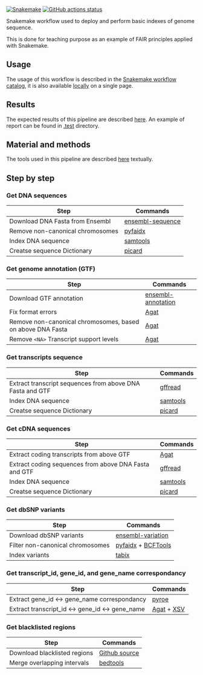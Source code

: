 [![Snakemake](https://img.shields.io/badge/snakemake-≥8.1.0-brightgreen.svg)](https://snakemake.github.io)
[![GitHub actions status](https://github.com/tdayris/fair_genome_indexer/actions/workflows/Tests/badge.svg)](https://github.com/tdayris/fair_genome_indexer/actions?query=branch%3Amain+workflow%3ATests)

Snakemake workflow used to deploy and perform basic indexes of genome sequence.

This is done for teaching purpose as an example of FAIR principles applied with
Snakemake.

## Usage

The usage of this workflow is described in the [Snakemake workflow catalog](https://snakemake.github.io/snakemake-workflow-catalog?usage=tdayris/fair_genome_indexer), it is also available [locally](https://github.com/tdayris/fair_genome_indexer/blob/main/workflow/reports/usage.rst) on a single page.

## Results

The expected results of this pipeline are described [here](https://github.com/tdayris/fair_genome_indexer/blob/main/workflow/reports/results.rst). An example of report can be found in [.test](https://github.com/tdayris/fair_genome_indexer/blob/main/.test/report.html) directory.

## Material and methods

The tools used in this pipeline are described [here](https://github.com/tdayris/fair_genome_indexer/blob/main/workflow/reports/workflow.rst) textually.


## Step by step

### Get DNA sequences

| Step                             | Commands                                                                                                         |
| -------------------------------- | ---------------------------------------------------------------------------------------------------------------- |
| Download DNA Fasta from Ensembl  | [ensembl-sequence](https://snakemake-wrappers.readthedocs.io/en/v3.3.3/wrappers/reference/ensembl-sequence.html) |
| Remove non-canonical chromosomes | [pyfaidx](https://github.com/mdshw5/pyfaidx)                                                                     |
| Index DNA sequence               | [samtools](https://snakemake-wrappers.readthedocs.io/en/v3.3.3/wrappers/samtools/faidx.html)                     |
| Creatse sequence Dictionary      | [picard](https://snakemake-wrappers.readthedocs.io/en/v3.3.3/wrappers/picard/createsequencedictionary.html)      |

### Get genome annotation (GTF)

| Step                                                       | Commands                                                                                                             |
| ---------------------------------------------------------- | -------------------------------------------------------------------------------------------------------------------- |
| Download GTF annotation                                    | [ensembl-annotation](https://snakemake-wrappers.readthedocs.io/en/v3.3.3/wrappers/reference/ensembl-annotation.html) |
| Fix format errors                                          | [Agat](https://agat.readthedocs.io/en/latest/tools/agat_convert_sp_gff2gtf.html)                                     |
| Remove non-canonical chromosomes, based on above DNA Fasta | [Agat](https://agat.readthedocs.io/en/latest/tools/agat_sq_filter_feature_from_fasta.html)                           |
| Remove `<NA>` Transcript support levels                    | [Agat](https://agat.readthedocs.io/en/latest/tools/agat_sp_filter_feature_by_attribute_value.html)                   |

### Get transcripts sequence

| Step                                                      | Commands                                                                                                    |
| --------------------------------------------------------- | ----------------------------------------------------------------------------------------------------------- |
| Extract transcript sequences from above DNA Fasta and GTF | [gffread](https://snakemake-wrappers.readthedocs.io/en/v3.3.3/wrappers/gffread.html)                        |
| Index DNA sequence                                        | [samtools](https://snakemake-wrappers.readthedocs.io/en/v3.3.3/wrappers/samtools/faidx.html)                |
| Creatse sequence Dictionary                               | [picard](https://snakemake-wrappers.readthedocs.io/en/v3.3.3/wrappers/picard/createsequencedictionary.html) |


### Get cDNA sequences

| Step                                                  | Commands                                                                                                    |
| ----------------------------------------------------- | ----------------------------------------------------------------------------------------------------------- |
| Extract coding transcripts from above GTF             | [Agat](https://agat.readthedocs.io/en/latest/tools/agat_sp_filter_feature_by_attribute_value.html)          |
| Extract coding sequences from above DNA Fasta and GTF | [gffread](https://snakemake-wrappers.readthedocs.io/en/v3.3.3/wrappers/gffread.html)                        |
| Index DNA sequence                                    | [samtools](https://snakemake-wrappers.readthedocs.io/en/v3.3.3/wrappers/samtools/faidx.html)                |
| Creatse sequence Dictionary                           | [picard](https://snakemake-wrappers.readthedocs.io/en/v3.3.3/wrappers/picard/createsequencedictionary.html) |

### Get dbSNP variants

| Step                             | Commands                                                                                                                                     |
| -------------------------------- | -------------------------------------------------------------------------------------------------------------------------------------------- |
| Download dbSNP variants          | [ensembl-variation](https://snakemake-wrappers.readthedocs.io/en/v3.3.3/wrappers/reference/ensembl-variation.html)                           |
| Filter non-canonical chromosomes | [pyfaidx](https://github.com/mdshw5/pyfaidx) + [BCFTools](https://snakemake-wrappers.readthedocs.io/en/v3.3.3/wrappers/bcftools/filter.html) |
| Index variants                   | [tabix](https://snakemake-wrappers.readthedocs.io/en/v3.3.3/wrappers/tabix/index.html)                                                                                                                                             |


### Get transcript_id, gene_id, and gene_name correspondancy

| Step                                            | Commands                                                                                                                                                        |
| ----------------------------------------------- | --------------------------------------------------------------------------------------------------------------------------------------------------------------- |
| Extract gene_id <-> gene_name correspondancy    | [pyroe](https://snakemake-wrappers.readthedocs.io/en/v3.3.3/wrappers/pyroe/idtoname.html)                                                                       |
| Extract transcript_id <-> gene_id <-> gene_name | [Agat](https://agat.readthedocs.io/en/latest/tools/agat_convert_sp_gff2tsv.html) + [XSV](https://snakemake-wrappers.readthedocs.io/en/v3.3.3/wrappers/xsv.html) |

### Get blacklisted regions

| Step                         | Commands                                                                                     |
| ---------------------------- | -------------------------------------------------------------------------------------------- |
| Download blacklisted regions | [Github source](https://github.com/Boyle-Lab/Blacklist/tree/master/lists)                    |
| Merge overlapping intervals  | [bedtools](https://snakemake-wrappers.readthedocs.io/en/v3.3.3/wrappers/bedtools/merge.html) |

